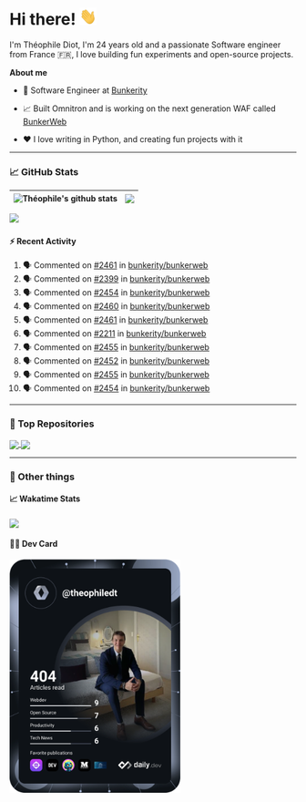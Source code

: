 # Hi there! <img src="./wave.gif" width="30px" height="30px" />

I'm Théophile Diot, I'm 24 years old and a passionate Software engineer from France 🇫🇷, I love building fun experiments and open-source projects.

**About me**

- 💼 Software Engineer at [Bunkerity](https://www.bunkerity.com/)

- 📈 Built Omnitron and is working on the next generation WAF called [BunkerWeb](https://www.bunkerweb.io)

- ❤️ I love writing in Python, and creating fun projects with it

---

### 📈 GitHub Stats

| <img align="center" src="https://github-readme-stats.vercel.app/api?username=TheophileDiot&show_icons=true&include_all_commits=true&theme=algolia&hide_border=true&rank_icon=github" alt="Théophile's github stats" /> | <img align="center" src="https://github-readme-stats.vercel.app/api/top-langs/?username=TheophileDiot&layout=compact&theme=algolia&hide_border=true" /> |
| ---------------------------------------------------------------------------------------------------------------------------------------------------------------------------------------------------------------------- | ------------------------------------------------------------------------------------------------------------------------------------------------------- |

![](https://github-readme-activity-graph.vercel.app/graph?username=TheophileDiot&theme=tokyo-night)

#### :zap: Recent Activity

<!--START_SECTION:activity-->
1. 🗣 Commented on [#2461](https://github.com/bunkerity/bunkerweb/issues/2461#issuecomment-3019604371) in [bunkerity/bunkerweb](https://github.com/bunkerity/bunkerweb)
2. 🗣 Commented on [#2399](https://github.com/bunkerity/bunkerweb/issues/2399#issuecomment-3019595168) in [bunkerity/bunkerweb](https://github.com/bunkerity/bunkerweb)
3. 🗣 Commented on [#2454](https://github.com/bunkerity/bunkerweb/issues/2454#issuecomment-3018171088) in [bunkerity/bunkerweb](https://github.com/bunkerity/bunkerweb)
4. 🗣 Commented on [#2460](https://github.com/bunkerity/bunkerweb/issues/2460#issuecomment-3018135940) in [bunkerity/bunkerweb](https://github.com/bunkerity/bunkerweb)
5. 🗣 Commented on [#2461](https://github.com/bunkerity/bunkerweb/issues/2461#issuecomment-3018133987) in [bunkerity/bunkerweb](https://github.com/bunkerity/bunkerweb)
6. 🗣 Commented on [#2211](https://github.com/bunkerity/bunkerweb/issues/2211#issuecomment-3018077244) in [bunkerity/bunkerweb](https://github.com/bunkerity/bunkerweb)
7. 🗣 Commented on [#2455](https://github.com/bunkerity/bunkerweb/issues/2455#issuecomment-3011872887) in [bunkerity/bunkerweb](https://github.com/bunkerity/bunkerweb)
8. 🗣 Commented on [#2452](https://github.com/bunkerity/bunkerweb/issues/2452#issuecomment-3011807072) in [bunkerity/bunkerweb](https://github.com/bunkerity/bunkerweb)
9. 🗣 Commented on [#2455](https://github.com/bunkerity/bunkerweb/issues/2455#issuecomment-3011803606) in [bunkerity/bunkerweb](https://github.com/bunkerity/bunkerweb)
10. 🗣 Commented on [#2454](https://github.com/bunkerity/bunkerweb/issues/2454#issuecomment-3011800879) in [bunkerity/bunkerweb](https://github.com/bunkerity/bunkerweb)
<!--END_SECTION:activity-->

---

### 🔧 Top Repositories

<a href="https://github.com/bunkerity/bunkerweb">
  <img align="center" src="https://github-readme-stats.vercel.app/api/pin/?username=Bunkerity&repo=bunkerweb&theme=algolia" />
</a>
<a href="https://github.com/TheophileDiot/Omnitron">
  <img align="center" src="https://github-readme-stats.vercel.app/api/pin/?username=TheophileDiot&repo=Omnitron&theme=algolia" />
</a>

---

### 🎉 Other things

#### 📈 Wakatime Stats

<a href="https://wakatime.com/@theophile_bunkerity">
  <img align="center" src="https://github-readme-stats.vercel.app/api/wakatime?username=3aa5ce41-c253-43d9-8441-a721e446a45f&layout=compact&theme=algolia" />
</a>

#### 👨‍💻 Dev Card

<a href="https://app.daily.dev/TheophileDt">
  <img src="./devcard.svg" width="300" alt="Théophile Diot's Dev Card"/>
</a>
